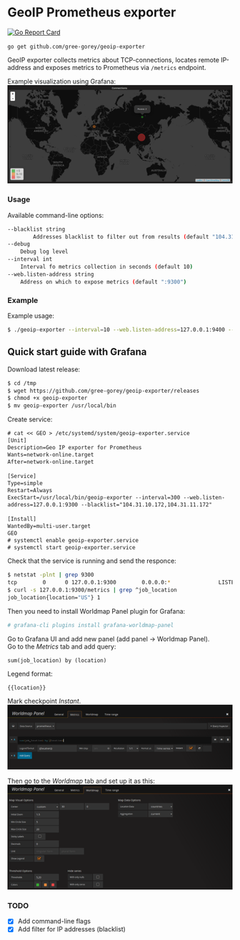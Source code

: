 # GeoIP Prometheus exporter

[![Go Report Card](https://goreportcard.com/badge/github.com/gree-gorey/geoip-exporter)](https://goreportcard.com/report/github.com/gree-gorey/geoip-exporter)

`go get github.com/gree-gorey/geoip-exporter`

GeoIP exporter collects metrics about TCP-connections, 
locates remote IP-address and exposes metrics to Prometheus 
via `/metrics` endpoint.

Example visualization using Grafana:
![map](https://raw.githubusercontent.com/gree-gorey/geoip-exporter/master/static/map.png "map")

### Usage

Available command-line options:
```bash
--blacklist string
    	Addresses blacklist to filter out from results (default "104.31.10.172,104.31.11.172")
--debug
    Debug log level
--interval int
    Interval fo metrics collection in seconds (default 10)
--web.listen-address string
    Address on which to expose metrics (default ":9300")
```

### Example

Example usage:
```bash
$ ./geoip-exporter --interval=10 --web.listen-address=127.0.0.1:9400 --blacklist=104.31.10.172,104.31.11.172 --debug
```

## Quick start guide with Grafana

Download latest release:
```bash
$ cd /tmp
$ wget https://github.com/gree-gorey/geoip-exporter/releases
$ chmod +x geoip-exporter
$ mv geoip-exporter /usr/local/bin
```

Create service:
```console
# cat << GEO > /etc/systemd/system/geoip-exporter.service
[Unit]
Description=Geo IP exporter for Prometheus
Wants=network-online.target
After=network-online.target

[Service]
Type=simple
Restart=Always
ExecStart=/usr/local/bin/geoip-exporter --interval=300 --web.listen-address=127.0.0.1:9300 --blacklist="104.31.10.172,104.31.11.172"

[Install]
WantedBy=multi-user.target
GEO
# systemctl enable geoip-exporter.service
# systemctl start geoip-exporter.service
```

Check that the service is running and send the responce:
```bash
$ netstat -plnt | grep 9300
tcp        0      0 127.0.0.1:9300        0.0.0.0:*               LISTEN      2156/geoip-exporter
$ curl -s 127.0.0.1:9300/metrics | grep ^job_location
job_location{location="US"} 1
```

Then you need to install Worldmap Panel plugin for Grafana:
```bash
# grafana-cli plugins install grafana-worldmap-panel
```

Go to Grafana UI and add new panel (add panel -> Worldmap Panel).   
Go to the *Metrics* tab and add query:
```
sum(job_location) by (location)
```
Legend format:
```
{{location}}
```
Mark checkpoint *Instant*.  
![map](https://raw.githubusercontent.com/gree-gorey/geoip-exporter/master/static/wm1.png "map")

Then go to the *Worldmap* tab and set up it as this:
![map](https://raw.githubusercontent.com/gree-gorey/geoip-exporter/master/static/wm2.png "map")


### TODO

- [X] Add command-line flags
- [x] Add filter for IP addresses (blacklist)
